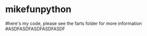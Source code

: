 # mikefunpython
#here's my code, please see the farts folder for more information
#ASDFASDFASDFASDFASDF
